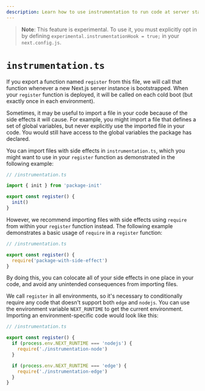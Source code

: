 ```yaml
---
description: Learn how to use instrumentation to run code at server startup in your Next.js app
---
```


> **Note**: This feature is experimental. To use it, you must explicitly opt in by defining `experimental.instrumentationHook = true;` in your `next.config.js`.

# `instrumentation.ts`

If you export a function named `register` from this file, we will call that function whenever a new Next.js server instance is bootstrapped.
When your `register` function is deployed, it will be called on each cold boot (but exactly once in each environment).

Sometimes, it may be useful to import a file in your code because of the side effects it will cause. For example, you might import a file that defines a set of global variables, but never explicitly use the imported file in your code. You would still have access to the global variables the package has declared.

You can import files with side effects in `instrumentation.ts`, which you might want to use in your `register` function as demonstrated in the following example:

```ts
// /instrumentation.ts

import { init } from 'package-init'

export const register() {
  init()
}
```

However, we recommend importing files with side effects using `require` from within your `register` function instead. The following example demonstrates a basic usage of `require` in a `register` function:

```ts
// /instrumentation.ts

export const register() {
  require('package-with-side-effect')
}
```

By doing this, you can colocate all of your side effects in one place in your code, and avoid any unintended consequences from importing files.

We call `register` in all environments, so it's necessary to conditionally require any code that doesn't support both `edge` and `nodejs`. You can use the environment variable `NEXT_RUNTIME` to get the current environment. Importing an environment-specific code would look like this:

```ts
// /instrumentation.ts

export const register() {
  if (process.env.NEXT_RUNTIME === 'nodejs') {
    require('./instrumentation-node')
  }

  if (process.env.NEXT_RUNTIME === 'edge') {
    require('./instrumentation-edge')
  }
}
```
